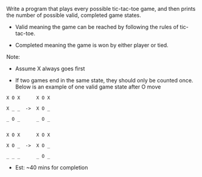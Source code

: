 Write a program that plays every possible tic-tac-toe game, and then prints the number of possible valid, completed game states.

+ Valid meaning the game can be reached by following the rules of tic-tac-toe.

+ Completed meaning the game is won by either player or tied.

Note:

+ Assume X always goes first

+ If two games end in the same state, they should only be counted once. Below is an example of one valid game state after O move

```
X O X      X O X

X _ _  ->  X O _

_ O _      _ O _


X O X      X O X

X O _  ->  X O _

_ _ _      _ O _
```

+ Est: ~40 mins for completion